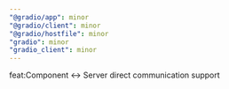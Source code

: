 ```yaml
---
"@gradio/app": minor
"@gradio/client": minor
"@gradio/hostfile": minor
"gradio": minor
"gradio_client": minor
---
```


feat:Component <-> Server direct communication support
